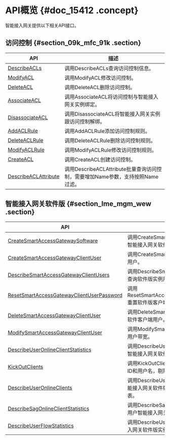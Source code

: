 # API概览 {#doc_15412 .concept}

智能接入网关提供以下相关API接口。

## 访问控制 {#section_09k_mfc_91k .section}

|API|描述|
|---|--|
|[DescribeACLs](~~112858~~)|调用DescribeACLs查询访问控制信息。|
|[ModifyACL](~~112860~~)|调用ModifyACL修改访问控制。|
|[DeleteACL](~~112862~~)|调用DeleteACL删除访问控制。|
|[AssociateACL](~~112863~~)|调用AssociateACL将访问控制与智能接入网关实例绑定。|
|[DisassociateACL](~~112865~~)|调用DisassociateACL将智能接入网关实例跟访问控制解绑。|
|[AddACLRule](~~112893~~)|调用AddACLRule添加访问控制规则。|
|[DeleteACLRule](~~112894~~)|调用DeleteACLRule删除访问控制规则。|
|[ModifyACLRule](~~112896~~)|调用ModifyACLRule修改访问控制规则。|
|[CreateACL](~~112536~~)|调用CreateACL创建访问控制。|
|[DescribeACLAttribute](~~112856~~)|调用DescribeACLAttribute批量查询访问控制，需要增加Name参数，支持按照Name过滤。|

## 智能接入网关软件版 {#section_lme_mgm_wew .section}

|API|描述|
|---|--|
|[CreateSmartAccessGatewaySoftware](~~120540~~)|调用CreateSmartAccessGatewaySoftware创建智能接入网关软件版。|
|[CreateSmartAccessGatewayClientUser](~~120685~~)|调用CreateSmartAccessGatewayClientUser创建用户。|
|[DescribeSmartAccessGatewayClientUsers](~~120687~~)|调用DescribeSmartAccessGatewayClientUsers查询软件版实例用户列表。|
|[ResetSmartAccessGatewayClientUserPassword](~~120704~~)|调用ResetSmartAccessGatewayClientUserPassword重置软件版客户端密码。|
|[DeleteSmartAccessGatewayClientUser](~~120712~~)|调用DeleteSmartAccessGatewayClientUser删除软件客户端用户。|
|[ModifySmartAccessGatewayClientUser](~~120713~~)|调用ModifySmartAccessGatewayClientUser修改用户带宽。|
|[DescribeUserOnlineClientStatistics](~~120719~~)|调用DescribeUserOnlineClientStatistics查询指定智能接入网关软件版实例用户数统计。|
|[KickOutClients](~~120728~~)|调用KickOutClients根据智能接入网关软件版实例ID和用户名，剔除在线连接。|
|[DescribeUserOnlineClients](~~120729~~)|调用DescribeUserOnlineClients根据用户名和智能接入网关软件版实例ID查询指定用户在线连接列表。|
|[DescribeSagOnlineClientStatistics](~~120717~~)|调用DescribeSagOnlineClientStatistics查询当前用户智能接入网关软件版实例在线连接数据。|
|[DescribeUserFlowStatistics](~~120730~~)|调用DescribeUserOnlineClients查询指定智能接入网关软件版实例下用户的流量统计。|

